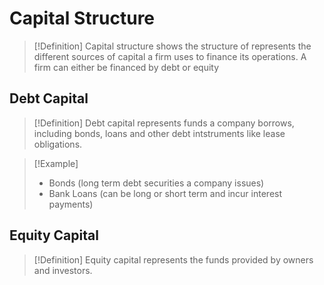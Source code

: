 # Capital Structure
> [!Definition]
> Capital structure shows the structure of represents the different sources of capital a firm uses to finance its operations. A firm can either be financed by debt or equity
## Debt Capital
> [!Definition]
> Debt capital represents funds a company borrows, including bonds, loans and other debt intstruments like lease obligations. 

> [!Example]
> - Bonds (long term debt securities a company issues)
> - Bank Loans (can be long or short term and incur interest payments)

## Equity Capital
>[!Definition]
>Equity capital represents the funds provided by owners and investors. 
	